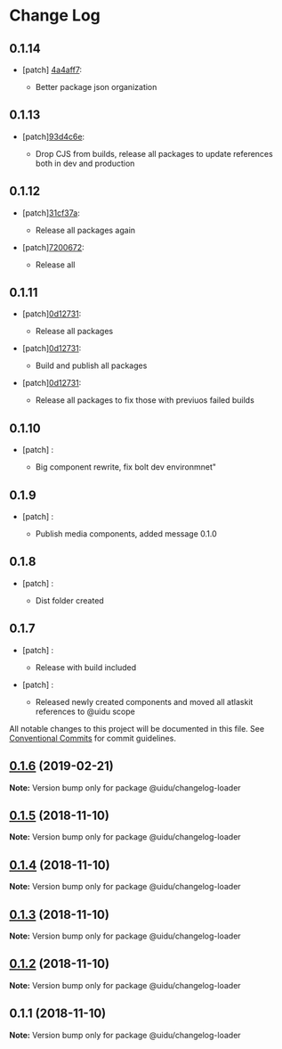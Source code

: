 # Change Log

## 0.1.14
- [patch] [4a4aff7](https://github.org/uidu-org/guidu/commits/4a4aff7):

  - Better package json organization

## 0.1.13

- [patch][93d4c6e](https://github.org/uidu-org/guidu/commits/93d4c6e):

  - Drop CJS from builds, release all packages to update references both in dev and production

## 0.1.12

- [patch][31cf37a](https://github.org/uidu-org/guidu/commits/31cf37a):

  - Release all packages again

- [patch][7200672](https://github.org/uidu-org/guidu/commits/7200672):

  - Release all

## 0.1.11

- [patch][0d12731](https://github.org/uidu-org/guidu/commits/0d12731):

  - Release all packages

- [patch][0d12731](https://github.org/uidu-org/guidu/commits/0d12731):

  - Build and publish all packages

- [patch][0d12731](https://github.org/uidu-org/guidu/commits/0d12731):

  - Release all packages to fix those with previuos failed builds

## 0.1.10

- [patch] :

  - Big component rewrite, fix bolt dev environmnet"

## 0.1.9

- [patch] :

  - Publish media components, added message 0.1.0

## 0.1.8

- [patch] :

  - Dist folder created

## 0.1.7

- [patch] :

  - Release with build included

- [patch] :

  - Released newly created components and moved all atlaskit references to @uidu scope

All notable changes to this project will be documented in this file.
See [Conventional Commits](https://conventionalcommits.org) for commit guidelines.

## [0.1.6](https://github.com/uidu-org/guidu/compare/@uidu/changelog-loader@0.1.5...@uidu/changelog-loader@0.1.6) (2019-02-21)

**Note:** Version bump only for package @uidu/changelog-loader

## [0.1.5](https://github.com/uidu-org/guidu/compare/@uidu/changelog-loader@0.1.4...@uidu/changelog-loader@0.1.5) (2018-11-10)

**Note:** Version bump only for package @uidu/changelog-loader

## [0.1.4](https://github.com/uidu-org/guidu/compare/@uidu/changelog-loader@0.1.3...@uidu/changelog-loader@0.1.4) (2018-11-10)

**Note:** Version bump only for package @uidu/changelog-loader

## [0.1.3](https://github.com/uidu-org/guidu/compare/@uidu/changelog-loader@0.1.2...@uidu/changelog-loader@0.1.3) (2018-11-10)

**Note:** Version bump only for package @uidu/changelog-loader

## [0.1.2](https://github.com/uidu-org/guidu/compare/@uidu/changelog-loader@0.1.1...@uidu/changelog-loader@0.1.2) (2018-11-10)

**Note:** Version bump only for package @uidu/changelog-loader

## 0.1.1 (2018-11-10)

**Note:** Version bump only for package @uidu/changelog-loader
